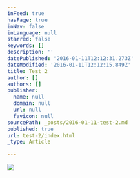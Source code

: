```yaml
---
inFeed: true
hasPage: true
inNav: false
inLanguage: null
starred: false
keywords: []
description: ''
datePublished: '2016-01-11T12:12:31.273Z'
dateModified: '2016-01-11T12:12:15.849Z'
title: Test 2
author: []
authors: []
publisher:
  name: null
  domain: null
  url: null
  favicon: null
sourcePath: _posts/2016-01-11-test-2.md
published: true
url: test-2/index.html
_type: Article

---
```

![](https://the-grid-user-content.s3-us-west-2.amazonaws.com/fa9479c9-2fa3-4cf2-b96c-ea2b41f3541b.jpg)